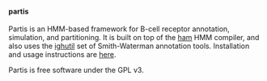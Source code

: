 #### partis

Partis is an HMM-based framework for B-cell receptor annotation, simulation, and partitioning.
It is built on top of the [ham](https://github.com/psathyrella/ham) HMM compiler, and also uses the [ighutil](https://github.com/cmccoy/ighutil) set of Smith-Waterman annotation tools.
Installation and usage instructions are [here](https://github.com/psathyrella/partis/blob/master/documentation.txt).

Partis is free software under the GPL v3.
